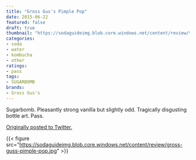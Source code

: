 ```yaml
---
title: "Gross Gus's Pimple Pop"
date: 2015-06-22
featured: false
draft: true
thumbnail: "https://sodaguideimg.blob.core.windows.net/content/review/thumbs/gross-guss-pimple-pop.jpg"
categories:
- soda
- water
- kombucha
- other
ratings:
- pass
tags:
- SUGARBOMB
brands:
- Gross Gus's
---
```


Sugarbomb. Pleasantly strong vanilla but slightly odd. Tragically disgusting bottle art. Pass.

[Originally posted to Twitter.](https://twitter.com/Cavorter/status/613050474653052928)

{{< figure src="https://sodaguideimg.blob.core.windows.net/content/review/gross-guss-pimple-pop.jpg" >}}

